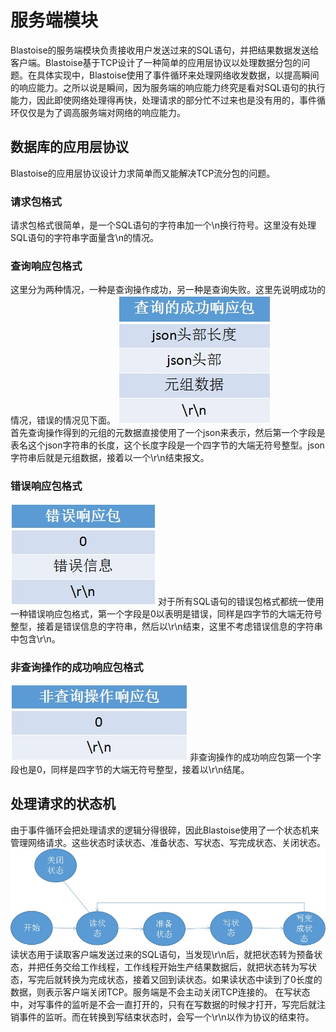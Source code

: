 # 服务端模块
Blastoise的服务端模块负责接收用户发送过来的SQL语句，并把结果数据发送给客户端。Blastoise基于TCP设计了一种简单的应用层协议以处理数据分包的问题。在具体实现中，Blastoise使用了事件循环来处理网络收发数据，以提高瞬间的响应能力。之所以说是瞬间，因为服务端的响应能力终究是看对SQL语句的执行能力，因此即使网络处理得再快，处理请求的部分忙不过来也是没有用的，事件循环仅仅是为了调高服务端对网络的响应能力。

## 数据库的应用层协议
Blastoise的应用层协议设计力求简单而又能解决TCP流分包的问题。
### 请求包格式
请求包格式很简单，是一个SQL语句的字符串加一个\n换行符号。这里没有处理SQL语句的字符串字面量含\n的情况。
### 查询响应包格式
这里分为两种情况，一种是查询操作成功，另一种是查询失败。这里先说明成功的情况，错误的情况见下面。
![查询的成功响应包](./net-pic/query-success-fmt.jpg)  
首先查询操作得到的元组的元数据直接使用了一个json来表示，然后第一个字段是表名这个json字符串的长度，这个长度字段是一个四字节的大端无符号整型。json字符串后就是元组数据，接着以一个\r\n结束报文。
### 错误响应包格式
![查询的错误响应包](./net-pic/error-fmt.jpg) 
对于所有SQL语句的错误包格式都统一使用一种错误响应包格式，第一个字段是0以表明是错误，同样是四字节的大端无符号整型，接着是错误信息的字符串，然后以\r\n结束，这里不考虑错误信息的字符串中包含\r\n。
### 非查询操作的成功响应包格式
![非查询的成功响应包](./net-pic/change-success-fmt.jpg) 
非查询操作的成功响应包第一个字段也是0，同样是四字节的大端无符号整型，接着以\r\n结尾。

## 处理请求的状态机
由于事件循环会把处理请求的逻辑分得很碎，因此Blastoise使用了一个状态机来管理网络请求。这些状态时读状态、准备状态、写状态、写完成状态、关闭状态。
![事件循环的状态机](./net-pic/eventloop-fsm.jpg)  
读状态用于读取客户端发送过来的SQL语句，当发现\r\n后，就把状态转为预备状态，并把任务交给工作线程，工作线程开始生产结果数据后，就把状态转为写状态，写完后就转换为完成状态，接着又回到读状态。如果读状态中读到了0长度的数据，则表示客户端关闭TCP。服务端是不会主动关闭TCP连接的。
在写状态中，对写事件的监听是不会一直打开的，只有在写数据的时候才打开，写完后就注销事件的监听。而在转换到写结束状态时，会写一个\r\n以作为协议的结束符。
